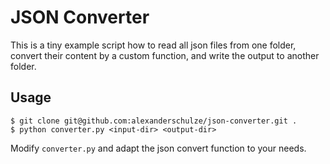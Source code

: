 # JSON Converter

This is a tiny example script how to read all json files from one folder,
convert their content by a custom function, and write the output to another
folder.

## Usage

```
$ git clone git@github.com:alexanderschulze/json-converter.git .
$ python converter.py <input-dir> <output-dir>
```

Modify `converter.py` and adapt the json convert function to your needs.
